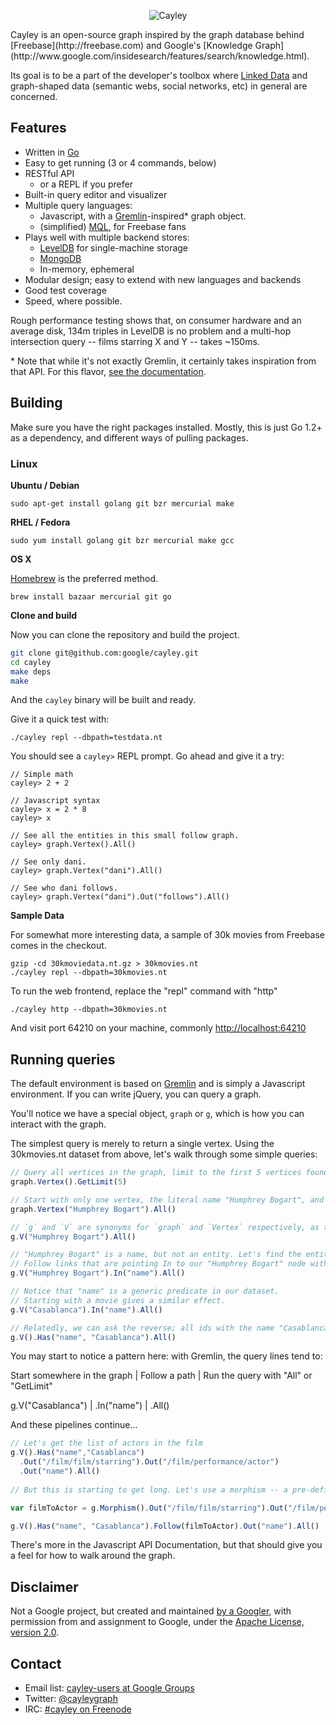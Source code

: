 <p align="center">
  <img src="static/branding/cayley_side.png?raw=true" alt="Cayley" />
</p>
Cayley is an open-source graph inspired by the graph database behind [Freebase](http://freebase.com) and Google's [Knowledge Graph](http://www.google.com/insidesearch/features/search/knowledge.html). 

Its goal is to be a part of the developer's toolbox where [Linked Data](http://linkeddata.org/) and graph-shaped data (semantic webs, social networks, etc) in general are concerned.


## Features

* Written in [Go](http://golang.org)
* Easy to get running (3 or 4 commands, below)
* RESTful API
  * or a REPL if you prefer
* Built-in query editor and visualizer
* Multiple query languages:
  * Javascript, with a [Gremlin](http://gremlindocs.com/)-inspired\* graph object.
  * (simplified) [MQL](https://developers.google.com/freebase/v1/mql-overview), for Freebase fans
* Plays well with multiple backend stores:
  * [LevelDB](http://code.google.com/p/leveldb/) for single-machine storage
  * [MongoDB](http://mongodb.org)
  * In-memory, ephemeral
* Modular design; easy to extend with new languages and backends
* Good test coverage
* Speed, where possible.

Rough performance testing shows that, on consumer hardware and an average disk, 134m triples in LevelDB is no problem and a multi-hop intersection query -- films starring X and Y -- takes ~150ms.

\* Note that while it's not exactly Gremlin, it certainly takes inspiration from that API. For this flavor, [see the documentation](docs/GremlinAPI.md).

## Building
Make sure you have the right packages installed. Mostly, this is just Go 1.2+ as a dependency, and different ways of pulling packages.

### Linux
**Ubuntu / Debian**

`sudo apt-get install golang git bzr mercurial make`

**RHEL / Fedora**

`sudo yum install golang git bzr mercurial make gcc`


**OS X**

[Homebrew](http://brew.sh) is the preferred method. 

`brew install bazaar mercurial git go`

**Clone and build**

Now you can clone the repository and build the project.

```bash
git clone git@github.com:google/cayley.git
cd cayley
make deps
make
```

And the `cayley` binary will be built and ready.

Give it a quick test with:
```
./cayley repl --dbpath=testdata.nt 
```

You should see a `cayley>` REPL prompt. Go ahead and give it a try:

```
// Simple math
cayley> 2 + 2

// Javascript syntax
cayley> x = 2 * 8
cayley> x

// See all the entities in this small follow graph.
cayley> graph.Vertex().All()

// See only dani.
cayley> graph.Vertex("dani").All()

// See who dani follows.
cayley> graph.Vertex("dani").Out("follows").All()
```

**Sample Data**

For somewhat more interesting data, a sample of 30k movies from Freebase comes in the checkout. 

```
gzip -cd 30kmoviedata.nt.gz > 30kmovies.nt
./cayley repl --dbpath=30kmovies.nt
```

To run the web frontend, replace the "repl" command with "http" 

```
./cayley http --dbpath=30kmovies.nt
```

And visit port 64210 on your machine, commonly [http://localhost:64210](http://localhost:64210)


## Running queries

The default environment is based on [Gremlin](http://gremlindocs.com/) and is simply a Javascript environment. If you can write jQuery, you can query a graph.

You'll notice we have a special object, `graph` or `g`, which is how you can interact with the graph. 

The simplest query is merely to return a single vertex. Using the 30kmovies.nt dataset from above, let's walk through some simple queries:

```javascript
// Query all vertices in the graph, limit to the first 5 vertices found.
graph.Vertex().GetLimit(5)

// Start with only one vertex, the literal name "Humphrey Bogart", and retreive all of them.
graph.Vertex("Humphrey Bogart").All()

// `g` and `V` are synonyms for `graph` and `Vertex` respectively, as they are quite common.
g.V("Humphrey Bogart").All()

// "Humphrey Bogart" is a name, but not an entity. Let's find the entities with this name in our dataset.
// Follow links that are pointing In to our "Humphrey Bogart" node with the predicate "name".
g.V("Humphrey Bogart").In("name").All()

// Notice that "name" is a generic predicate in our dataset. 
// Starting with a movie gives a similar effect.
g.V("Casablanca").In("name").All()

// Relatedly, we can ask the reverse; all ids with the name "Casablanca"
g.V().Has("name", "Casablanca").All()
```


You may start to notice a pattern here: with Gremlin, the query lines tend to:

Start somewhere in the graph | Follow a path | Run the query with "All" or "GetLimit"

g.V("Casablanca") | .In("name") | .All()

And these pipelines continue...

```javascript
// Let's get the list of actors in the film
g.V().Has("name","Casablanca")
  .Out("/film/film/starring").Out("/film/performance/actor")
  .Out("name").All()
  
// But this is starting to get long. Let's use a morphism -- a pre-defined path stored in a variable -- as our linkage

var filmToActor = g.Morphism().Out("/film/film/starring").Out("/film/performance/actor")

g.V().Has("name", "Casablanca").Follow(filmToActor).Out("name").All()

```

There's more in the Javascript API Documentation, but that should give you a feel for how to walk around the graph.

## Disclaimer

Not a Google project, but created and maintained [by a Googler](http://github.com/barakmich), with permission from and assignment to Google, under the [Apache License, version 2.0](http://www.apache.org/licenses/LICENSE-2.0).

## Contact

* Email list: [cayley-users at Google Groups](https://groups.google.com/forum/?hl=en#!forum/cayley-users)
* Twitter: [@cayleygraph](http://twitter.com/cayleygraph)
* IRC: [#cayley on Freenode](http://webchat.freenode.net/?channels=%23cayley&uio=d4)
